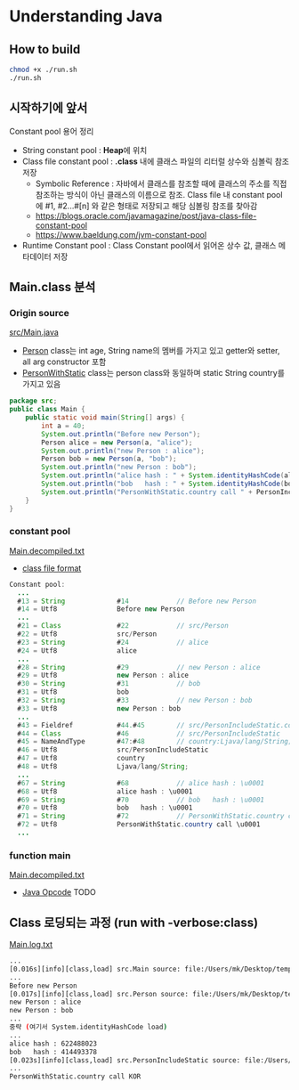 # Understanding Java

## How to build
```sh
chmod +x ./run.sh
./run.sh
```

## 시작하기에 앞서
Constant pool 용어 정리
- String constant pool : **Heap**에 위치
- Class file constant pool : **.class** 내에 클래스 파일의 리터럴 상수와 심볼릭 참조 저장
    - Symbolic Reference : 자바에서 클래스를 참조할 때에 클래스의 주소를 직접 참조하는 방식이 아닌 클래스의 이름으로 참조. Class file 내 constant pool에 #1, #2...#[n] 와 같은 형태로 저장되고 해당 심볼링 참조를 찾아감
    - https://blogs.oracle.com/javamagazine/post/java-class-file-constant-pool
    - https://www.baeldung.com/jvm-constant-pool
- Runtime Constant pool : Class Constant pool에서 읽어온 상수 값, 클래스 메타데이터 저장


## Main.class 분석

### Origin source
[src/Main.java](./src/Main.java)
- [Person](./src/Person.java) class는 int age, String name의 멤버를 가지고 있고 getter와 setter, all arg constructor 포함
- [PersonWithStatic](./src/PersonWithStatic.java) class는 person class와 동일하며 static String country를 가지고 있음

```java
package src;
public class Main {
    public static void main(String[] args) {
        int a = 40;
        System.out.println("Before new Person");
        Person alice = new Person(a, "alice");
        System.out.println("new Person : alice");
        Person bob = new Person(a, "bob");
        System.out.println("new Person : bob");
        System.out.println("alice hash : " + System.identityHashCode(alice));
        System.out.println("bob   hash : " + System.identityHashCode(bob));
        System.out.println("PersonWithStatic.country call " + PersonIncludeStatic.country);
    }
}
```

### constant pool
[Main.decompiled.txt](./log/Main.decompiled.txt)
- [class file format](https://docs.oracle.com/javase/specs/jvms/se17/html/jvms-4.html#jvms-4.4)

```java
Constant pool:
  ...
  #13 = String             #14            // Before new Person
  #14 = Utf8               Before new Person
  ...
  #21 = Class              #22            // src/Person
  #22 = Utf8               src/Person
  #23 = String             #24            // alice
  #24 = Utf8               alice
  ...
  #28 = String             #29            // new Person : alice
  #29 = Utf8               new Person : alice
  #30 = String             #31            // bob
  #31 = Utf8               bob
  #32 = String             #33            // new Person : bob
  #33 = Utf8               new Person : bob
  ...
  #43 = Fieldref           #44.#45        // src/PersonIncludeStatic.country:Ljava/lang/String;
  #44 = Class              #46            // src/PersonIncludeStatic
  #45 = NameAndType        #47:#48        // country:Ljava/lang/String;
  #46 = Utf8               src/PersonIncludeStatic
  #47 = Utf8               country
  #48 = Utf8               Ljava/lang/String;
  ...
  #67 = String             #68            // alice hash : \u0001
  #68 = Utf8               alice hash : \u0001
  #69 = String             #70            // bob   hash : \u0001
  #70 = Utf8               bob   hash : \u0001
  #71 = String             #72            // PersonWithStatic.country call \u0001
  #72 = Utf8               PersonWithStatic.country call \u0001
  ...
```


### function main
[Main.decompiled.txt](./log/Main.decompiled.txt)
- [Java Opcode]( https://en.wikipedia.org/wiki/List_of_Java_bytecode_instructions)
TODO
 
## Class 로딩되는 과정 (run with -verbose:class)
[Main.log.txt](./log/Main.log.txt)
```bash
...
[0.016s][info][class,load] src.Main source: file:/Users/mk/Desktop/temp/java-opcode/build/
...
Before new Person
[0.017s][info][class,load] src.Person source: file:/Users/mk/Desktop/temp/java-opcode/build/
new Person : alice
new Person : bob
...
중략 (여기서 System.identityHashCode load)
...
alice hash : 622488023
bob   hash : 414493378
[0.023s][info][class,load] src.PersonIncludeStatic source: file:/Users/mk/Desktop/temp/java-opcode/build/
...
PersonWithStatic.country call KOR
```





